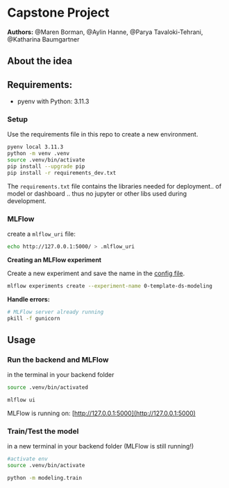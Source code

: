 # Capstone Project
**Authors:**
@Maren Borman, @Aylin Hanne, @Parya Tavaloki-Tehrani, @Katharina Baumgartner

## About the idea




## Requirements:
- pyenv with Python: 3.11.3

### Setup
Use the requirements file in this repo to create a new environment.

```BASH
pyenv local 3.11.3
python -m venv .venv
source .venv/bin/activate
pip install --upgrade pip
pip install -r requirements_dev.txt
```

The `requirements.txt` file contains the libraries needed for deployment.. of model or dashboard .. thus no jupyter or other libs used during development.

### MLFlow
create a `mlflow_uri` file:

```BASH
echo http://127.0.0.1:5000/ > .mlflow_uri
```

**Creating an MLFlow experiment**

Create a new experiment and save the  name in the [config file](modeling/config.py).
```bash
mlflow experiments create --experiment-name 0-template-ds-modeling
```


**Handle errors:** 

```bash
# MLFlow server already running
pkill -f gunicorn
```


## Usage

### Run the backend and MLFlow
in the terminal in your backend folder

```bash
source .venv/bin/activated

mlflow ui
```

MLFlow is running on: [http://127.0.0.1:5000](http://127.0.0.1:5000)


### Train/Test the model
in a new terminal in your backend folder (MLFlow is still running!)

```bash
#activate env
source .venv/bin/activate

python -m modeling.train
```

<!-- In order to test that predict works on a test set you created run:

```bash
python modeling/predict.py models/linear data/X_test.csv data/y_test.csv
``` -->
